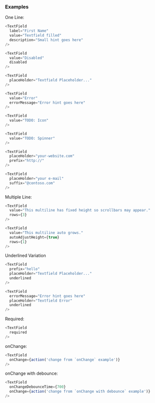 ### Examples

One Line:
```js
<TextField
  label="First Name"
  value="Textfield filled"
  description="Small hint goes here"
/>
```

```js
<TextField
  value="Disabled"
  disabled
/>
```

```js
<TextField
  placeHolder="Textfield Placeholder..."
/>
```

```js
<TextField
  value="Error"
  errorMessage="Error hint goes here"
/>
```

```js
<TextField
  value="TODO: Icon"
/>
```

```js
<TextField
  value="TODO: Spinner"
/>
```

```js
<TextField
  placeHolder="your-website.com"
  prefix="http://"
/>
```

```js
<TextField
  placeHolder="your e-mail"
  suffix="@contoso.com"
/>
```

Multiple Line:
```js
<TextField
  value="This multiline has fixed height so scrollbars may appear."
  rows={3}
/>
```

```js
<TextField
  value="This multiline auto grows."
  autoAdjustHeight={true}
  rows={1}
/>
```

Underlined Variation
```js
<TextField
  prefix="hello"
  placeHolder="Textfield Placeholder..."
  underlined
/>
```

```js
<TextField
  errorMessage="Error hint goes here"
  placeHolder="Textfield Error"
  underlined
/>
```

Required:
```js
<TextField
  required
/>
```

onChange:
```js
<TextField
  onChange={action('change from `onChange` example')}
/>
```

onChange with debounce:
```js
<TextField
  onChangeDebounceTime={700}
  onChange={action('change from `onChange with debounce` example')}
/>
```
